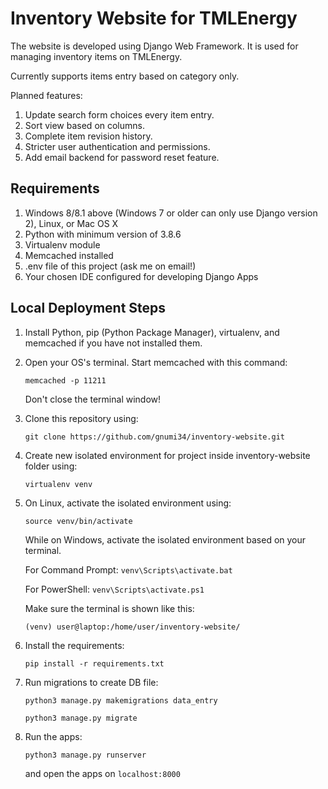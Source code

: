 # Inventory Website for TMLEnergy

The website is developed using Django Web Framework. It is used for managing inventory items on TMLEnergy.

Currently supports items entry based on category only.

Planned features:

1. Update search form choices every item entry.
2. Sort view based on columns.
3. Complete item revision history.
4. Stricter user authentication and permissions.
5. Add email backend for password reset feature.

## Requirements

1. Windows 8/8.1 above (Windows 7 or older can only use Django version 2), Linux, or Mac OS X
2. Python with minimum version of 3.8.6
3. Virtualenv module
4. Memcached installed
5. .env file of this project (ask me on email!)
6. Your chosen IDE configured for developing Django Apps

## Local Deployment Steps

1. Install Python, pip (Python Package Manager), virtualenv, and memcached if you have not installed them.

2. Open your OS's terminal. Start memcached with this command:

    `memcached -p 11211`

    Don't close the terminal window!

3. Clone this repository using:

   `git clone https://github.com/gnumi34/inventory-website.git`

4. Create new isolated environment for project inside inventory-website folder using:

    `virtualenv venv`

5. On Linux, activate the isolated environment using:

    `source venv/bin/activate`

    While on Windows, activate the isolated environment based on your terminal.

    For Command Prompt: `venv\Scripts\activate.bat`

    For PowerShell: `venv\Scripts\activate.ps1`

    Make sure the terminal is shown like this:

    `(venv) user@laptop:/home/user/inventory-website/`

6. Install the requirements:

    `pip install -r requirements.txt`

7. Run migrations to create DB file:

    `python3 manage.py makemigrations data_entry`

    `python3 manage.py migrate`

8. Run the apps:

   `python3 manage.py runserver`

   and open the apps on `localhost:8000`
